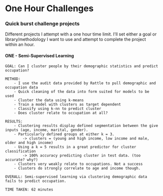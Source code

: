 # One Hour Challenges
### Quick burst challenge projects
Different projects I attempt with a one hour time limit. I'll set either a goal or library/methodology I want to use and attempt to complete the project within an hour.


#### ONE - Semi-Supervised Learning
```
GOAL: Can I cluster people by their demographic statistics and predict occupation?

METHOD: 
	- I use the audit data provided by Rattle to pull demographic and occupation data
	- Quick cleaning of the data into form suited for models to be used
	- Cluster the data using k-means 
	- Train a model with clusters as target dependent
	- Classify using k-nn to predict cluster
	- Does cluster relate to occupation at all?
	
RESULTS: 
	- Clustering results display defined segmentation between the give inputs (age, income, marital, gender).
	- Particularly defined groups at either k = 3.
		-> clusters = (young and high income, low income and male, older and high income)
	- Using a k = 5 results in a great predictor for cluster classification
		-> 100% accuracy predicting cluster in test data. (too accurate? why?)
	- Clusters very weakly relate to occupations. Not a success
	- Clusters do strongly correlate to age and income though. 

OVERALL: Semi-supervised learning via clustering demographic data fails to predict occupation.

TIME TAKEN: 62 minutes
```
